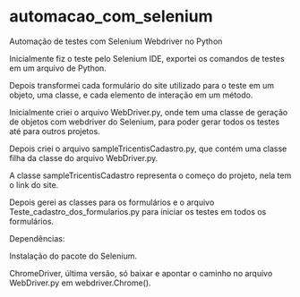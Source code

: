 # automacao_com_selenium
Automação de testes com Selenium Webdriver no Python

Inicialmente fiz o teste pelo Selenium IDE, exportei os comandos de testes em um arquivo de Python.

Depois transformei cada formulário do site utilizado para o teste em um objeto, uma classe, e cada elemento de interação em um método.

Inicialmente criei o arquivo WebDriver.py, onde tem uma classe de geração de objetos com webdriver do Selenium, para poder gerar todos os testes até para outros projetos.

Depois criei o arquivo sampleTricentisCadastro.py, que contém uma classe filha da classe do arquivo WebDriver.py.

A classe sampleTricentisCadastro representa o começo do projeto, nela tem o link do site.

Depois gerei as classes para os formulários e o arquivo Teste_cadastro_dos_formularios.py para iniciar os testes em todos os formulários.

Dependências:

Instalação do pacote do Selenium.

ChromeDriver, última versão, só baixar e apontar o caminho no arquivo WebDriver.py em webdriver.Chrome().
